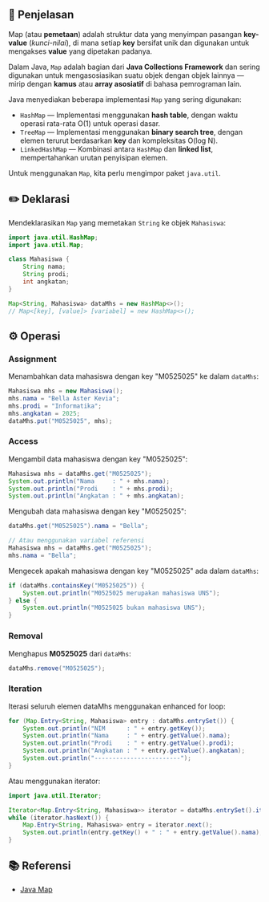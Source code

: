 ## 📑 Penjelasan

Map (atau **pemetaan**) adalah struktur data yang menyimpan pasangan **key-value** (*kunci-nilai*), di mana setiap **key** bersifat unik dan digunakan untuk mengakses **value** yang dipetakan padanya. 

Dalam Java, `Map` adalah bagian dari **Java Collections Framework** dan sering digunakan untuk mengasosiasikan suatu objek dengan objek lainnya — mirip dengan **kamus** atau **array asosiatif** di bahasa pemrograman lain.

Java menyediakan beberapa implementasi `Map` yang sering digunakan:
- `HashMap` — Implementasi menggunakan **hash table**, dengan waktu operasi rata-rata O(1) untuk operasi dasar.
- `TreeMap` — Implementasi menggunakan **binary search tree**, dengan elemen terurut berdasarkan **key** dan kompleksitas O(log N).
- `LinkedHashMap` — Kombinasi antara `HashMap` dan **linked list**, mempertahankan urutan penyisipan elemen.

Untuk menggunakan `Map`, kita perlu mengimpor paket `java.util`.

## ✏️ Deklarasi

Mendeklarasikan `Map` yang memetakan `String` ke objek `Mahasiswa`:
```java
import java.util.HashMap;
import java.util.Map;

class Mahasiswa {
    String nama;
    String prodi;
    int angkatan;
}

Map<String, Mahasiswa> dataMhs = new HashMap<>();
// Map<[key], [value]> [variabel] = new HashMap<>();
```

## ⚙️ Operasi

### Assignment
Menambahkan data mahasiswa dengan key "M0525025" ke dalam `dataMhs`:
```java
Mahasiswa mhs = new Mahasiswa();
mhs.nama = "Bella Aster Kevia";
mhs.prodi = "Informatika";
mhs.angkatan = 2025;
dataMhs.put("M0525025", mhs);
```

### Access

Mengambil data mahasiswa dengan key "M0525025":
```java
Mahasiswa mhs = dataMhs.get("M0525025");
System.out.println("Nama     : " + mhs.nama);
System.out.println("Prodi    : " + mhs.prodi);
System.out.println("Angkatan : " + mhs.angkatan);
```

Mengubah data mahasiswa dengan key "M0525025":
```java
dataMhs.get("M0525025").nama = "Bella";

// Atau menggunakan variabel referensi
Mahasiswa mhs = dataMhs.get("M0525025");
mhs.nama = "Bella";
```

Mengecek apakah mahasiswa dengan key "M0525025" ada dalam `dataMhs`:
```java
if (dataMhs.containsKey("M0525025")) {
    System.out.println("M0525025 merupakan mahasiswa UNS");
} else {
    System.out.println("M0525025 bukan mahasiswa UNS");
}
```

### Removal

Menghapus **M0525025** dari `dataMhs`:
```java
dataMhs.remove("M0525025");
```

### Iteration

Iterasi seluruh elemen dataMhs menggunakan enhanced for loop:
```java
for (Map.Entry<String, Mahasiswa> entry : dataMhs.entrySet()) {
    System.out.println("NIM      : " + entry.getKey());
    System.out.println("Nama     : " + entry.getValue().nama);
    System.out.println("Prodi    : " + entry.getValue().prodi);
    System.out.println("Angkatan : " + entry.getValue().angkatan);
    System.out.println("------------------------");
}
```

Atau menggunakan iterator:
```java
import java.util.Iterator;

Iterator<Map.Entry<String, Mahasiswa>> iterator = dataMhs.entrySet().iterator();
while (iterator.hasNext()) {
    Map.Entry<String, Mahasiswa> entry = iterator.next();
    System.out.println(entry.getKey() + " : " + entry.getValue().nama);
}

```

## 📚 Referensi

- [Java Map](https://docs.oracle.com/javase/8/docs/api/java/util/Map.html)
